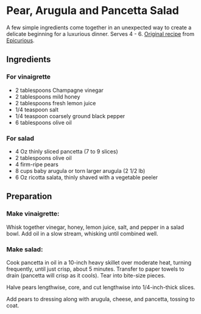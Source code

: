# Pear, Arugula and Pancetta Salad

A few simple ingredients come together in an unexpected way to create a delicate beginning for a luxurious dinner. Serves 4 - 6. [Original recipe][or] from [Epicurious][epi].

## Ingredients

### For vinaigrette

 - 2 tablespoons Champagne vinegar
 - 2 tablespoons mild honey
 - 2 tablespoons fresh lemon juice
 - 1/4 teaspoon salt
 - 1/4 teaspoon coarsely ground black pepper
 - 6 tablespoons olive oil

### For salad

 - 4 Oz thinly sliced pancetta (7 to 9 slices)
 - 2 tablespoons olive oil
 - 4 firm-ripe pears
 - 8 cups baby arugula or torn larger arugula (2 1/2 lb)
 - 6 Oz ricotta salata, thinly shaved with a vegetable peeler

## Preparation

### Make vinaigrette:

Whisk together vinegar, honey, lemon juice, salt, and pepper in a salad bowl. Add oil in a slow stream, whisking until combined well.

### Make salad:

Cook pancetta in oil in a 10-inch heavy skillet over moderate heat, turning frequently, until just crisp, about 5 minutes. Transfer to paper towels to drain (pancetta will crisp as it cools). Tear into bite-size pieces.

Halve pears lengthwise, core, and cut lengthwise into 1/4-inch-thick slices.

Add pears to dressing along with arugula, cheese, and pancetta, tossing to coat.

  [or]:http://www.epicurious.com/articlesguides/bestof/toprecipes/bestsaladrecipes/recipes/food/views/Pear-Arugula-and-Pancetta-Salad-235734
  [epi]:http://www.epicurious.com/
